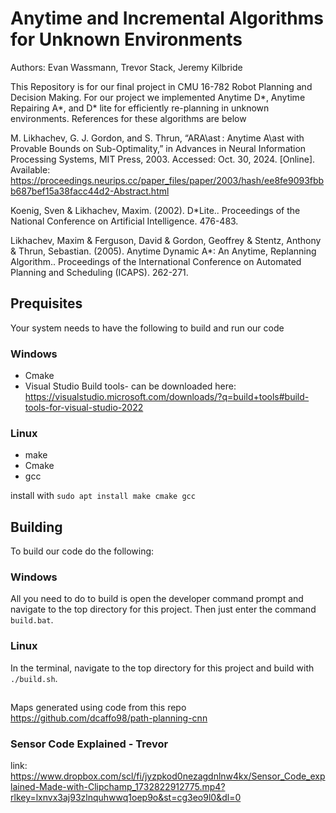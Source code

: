 # Anytime and Incremental Algorithms for Unknown Environments
Authors: Evan Wassmann, Trevor Stack, Jeremy Kilbride

This Repository is for our final project in CMU 16-782 Robot Planning and Decision Making. For our project we implemented Anytime D*, Anytime Repairing A*, and D* lite for efficiently re-planning in unknown environments. References for these algorithms are below

M. Likhachev, G. J. Gordon, and S. Thrun, “ARA\ast : Anytime A\ast with Provable Bounds on Sub-Optimality,” in Advances in Neural Information Processing Systems, MIT Press, 2003. Accessed: Oct. 30, 2024. [Online]. Available: https://proceedings.neurips.cc/paper_files/paper/2003/hash/ee8fe9093fbbb687bef15a38facc44d2-Abstract.html

Koenig, Sven & Likhachev, Maxim. (2002). D*Lite.. Proceedings of the National Conference on Artificial Intelligence. 476-483. 

Likhachev, Maxim & Ferguson, David & Gordon, Geoffrey & Stentz, Anthony & Thrun, Sebastian. (2005). Anytime Dynamic A*: An Anytime, Replanning Algorithm.. Proceedings of the International Conference on Automated Planning and Scheduling (ICAPS). 262-271. 

## Prequisites
Your system needs to have the following to build and run our code 
### Windows
- Cmake
- Visual Studio Build tools- can be downloaded here: https://visualstudio.microsoft.com/downloads/?q=build+tools#build-tools-for-visual-studio-2022
### Linux
- make
- Cmake
- gcc

install with `sudo apt install make cmake gcc`
## Building
To build our code do the following: 

### Windows
All you need to do to build is open the developer command prompt and navigate to the top directory for this project. Then just enter the command `build.bat`.
### Linux
In the terminal, navigate to the top directory for this project and build with `./build.sh`.

##
Maps generated using code from this repo https://github.com/dcaffo98/path-planning-cnn

### Sensor Code Explained - Trevor

link:
https://www.dropbox.com/scl/fi/jyzpkod0nezagdnlnw4kx/Sensor_Code_explained-Made-with-Clipchamp_1732822912775.mp4?rlkey=lxnvx3aj93zlnquhwwq1oep9o&st=cg3eo9l0&dl=0
